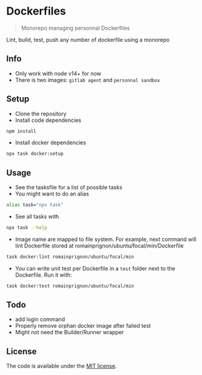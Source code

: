 # Dockerfiles

> Monorepo managing personnal Dockerfiles

Lint, build, test, push any number of dockerfile using a monorepo

## Info
- Only work with node v14+ for now
- There is two images: `gitlab agent` and `personnal sandbox`

## Setup

- Clone the repository
- Install code dependencies
```sh
npm install
```
- Install docker dependencies
```sh
npx task docker:setup
```


## Usage
- See the tasksfile for a list of possible tasks
- You might want to do an alias 
```sh
alias task="npx task"
```
- See all tasks with
```sh
npx task --help
```

- Image name are mapped to file system. For example, next command will lint Dockerfile stored at romainprignon/ubuntu/focal/min/Dockerfile 
```sh
task docker:lint romainprignon/ubuntu/focal/min
```

- You can write unit test per Dockerfile in a `test` folder next to the Dockerfile. Run it with:
```sh
task docker:test romainprignon/ubuntu/focal/min
```

## Todo
- add login command
- Properly remove orphan docker image after failed test
- Might not need the Builder/Runner wrapper

## License

The code is available under the [MIT license](LICENSE).
